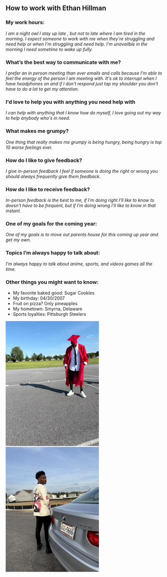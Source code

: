  
## How to work with Ethan Hillman


### My work hours:
*I am a night owl I stay up late , but not to late where I am tired in the morning.
I expect someone to work with me when they're struggling and need help or when I'm struggling and need help.
I'm unavailble in the morning I need sometime to wake up fully.*

### What’s the best way to communicate with me?
*I prefer an in person meeting than over emails and calls because I'm able to feel the energy of the person I am meeting with.
It's ok to interrupt when I have headphones on and if I don't respond just tap my shoulder you don't have to do a lot to get my attention.*


### I'd love to help you with anything you need help with
*I can help with anything that I know how do myself, I love going out my way to help anybody who's in need.*

### What makes me grumpy?
*One thing that really makes me grumpy is being hungry, being hungry is top 10 worse feelings ever.*

### How do I like to give feedback?
*I give in-person feedback I feel if someone is doing the right or wrong you should always frequently give them feedback.*

### How do I like to receive feedback?
*In-person feedback is the best to me, if I'm doing right I'll like to know to doesn't have to be frequent, but if I'm doing wrong I'll like to know in that instant.*

### One of my goals for the coming year:
*One of my goals is to move out parents house for this coming up year and get my own.*

### Topics I’m always happy to talk about:
*I'm always happy to talk about anime, sports, and videos games all the time.*

### Other things you might want to know:

* My favorite baked good: Sugar Cookies
* My birthday: 04/30/2007
* Fruit on pizza? Only pineapples 
* My hometown: Smyrna, Delaware
* Sports loyalties: Pittsburgh Steelers

<img src="images/79AD1D98-E731-4907-94F1-E7F24320C63F.jpg" alt="Alt text" width="300"/>
<img src="images/IMG_4975.jpeg" alt="Alt text" width="300"/>